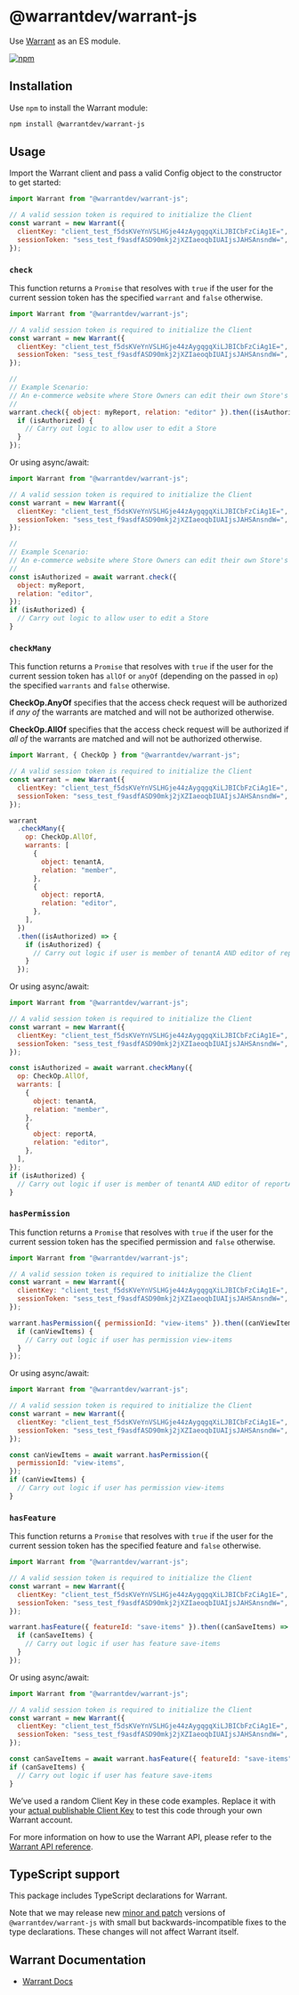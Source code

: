 # @warrantdev/warrant-js

Use [Warrant](https://warrant.dev/) as an ES module.

[![npm](https://img.shields.io/npm/v/@warrantdev/warrant-js)](https://www.npmjs.com/package/@warrantdev/warrant-js)

## Installation

Use `npm` to install the Warrant module:

```sh
npm install @warrantdev/warrant-js
```

## Usage

Import the Warrant client and pass a valid Config object to the constructor to get started:

```js
import Warrant from "@warrantdev/warrant-js";

// A valid session token is required to initialize the Client
const warrant = new Warrant({
  clientKey: "client_test_f5dsKVeYnVSLHGje44zAygqgqXiLJBICbFzCiAg1E=",
  sessionToken: "sess_test_f9asdfASD90mkj2jXZIaeoqbIUAIjsJAHSAnsndW=",
});
```

### `check`

This function returns a `Promise` that resolves with `true` if the user for the current session token has the specified `warrant` and `false` otherwise.

```js
import Warrant from "@warrantdev/warrant-js";

// A valid session token is required to initialize the Client
const warrant = new Warrant({
  clientKey: "client_test_f5dsKVeYnVSLHGje44zAygqgqXiLJBICbFzCiAg1E=",
  sessionToken: "sess_test_f9asdfASD90mkj2jXZIaeoqbIUAIjsJAHSAnsndW=",
});

//
// Example Scenario:
// An e-commerce website where Store Owners can edit their own Store's info
//
warrant.check({ object: myReport, relation: "editor" }).then((isAuthorized) => {
  if (isAuthorized) {
    // Carry out logic to allow user to edit a Store
  }
});
```

Or using async/await:

```js
import Warrant from "@warrantdev/warrant-js";

// A valid session token is required to initialize the Client
const warrant = new Warrant({
  clientKey: "client_test_f5dsKVeYnVSLHGje44zAygqgqXiLJBICbFzCiAg1E=",
  sessionToken: "sess_test_f9asdfASD90mkj2jXZIaeoqbIUAIjsJAHSAnsndW=",
});

//
// Example Scenario:
// An e-commerce website where Store Owners can edit their own Store's info
//
const isAuthorized = await warrant.check({
  object: myReport,
  relation: "editor",
});
if (isAuthorized) {
  // Carry out logic to allow user to edit a Store
}
```

### `checkMany`

This function returns a `Promise` that resolves with `true` if the user for the current session token has `allOf` or `anyOf` (depending on the passed in `op`) the specified `warrants` and `false` otherwise.

**CheckOp.AnyOf** specifies that the access check request will be authorized if _any of_ the warrants are matched and will not be authorized otherwise.

**CheckOp.AllOf** specifies that the access check request will be authorized if _all of_ the warrants are matched and will not be authorized otherwise.

```js
import Warrant, { CheckOp } from "@warrantdev/warrant-js";

// A valid session token is required to initialize the Client
const warrant = new Warrant({
  clientKey: "client_test_f5dsKVeYnVSLHGje44zAygqgqXiLJBICbFzCiAg1E=",
  sessionToken: "sess_test_f9asdfASD90mkj2jXZIaeoqbIUAIjsJAHSAnsndW=",
});

warrant
  .checkMany({
    op: CheckOp.AllOf,
    warrants: [
      {
        object: tenantA,
        relation: "member",
      },
      {
        object: reportA,
        relation: "editor",
      },
    ],
  })
  .then((isAuthorized) => {
    if (isAuthorized) {
      // Carry out logic if user is member of tenantA AND editor of reportA
    }
  });
```

Or using async/await:

```js
import Warrant from "@warrantdev/warrant-js";

// A valid session token is required to initialize the Client
const warrant = new Warrant({
  clientKey: "client_test_f5dsKVeYnVSLHGje44zAygqgqXiLJBICbFzCiAg1E=",
  sessionToken: "sess_test_f9asdfASD90mkj2jXZIaeoqbIUAIjsJAHSAnsndW=",
});

const isAuthorized = await warrant.checkMany({
  op: CheckOp.AllOf,
  warrants: [
    {
      object: tenantA,
      relation: "member",
    },
    {
      object: reportA,
      relation: "editor",
    },
  ],
});
if (isAuthorized) {
  // Carry out logic if user is member of tenantA AND editor of reportA
}
```

### `hasPermission`

This function returns a `Promise` that resolves with `true` if the user for the current session token has the specified permission and `false` otherwise.

```js
import Warrant from "@warrantdev/warrant-js";

// A valid session token is required to initialize the Client
const warrant = new Warrant({
  clientKey: "client_test_f5dsKVeYnVSLHGje44zAygqgqXiLJBICbFzCiAg1E=",
  sessionToken: "sess_test_f9asdfASD90mkj2jXZIaeoqbIUAIjsJAHSAnsndW=",
});

warrant.hasPermission({ permissionId: "view-items" }).then((canViewItems) => {
  if (canViewItems) {
    // Carry out logic if user has permission view-items
  }
});
```

Or using async/await:

```js
import Warrant from "@warrantdev/warrant-js";

// A valid session token is required to initialize the Client
const warrant = new Warrant({
  clientKey: "client_test_f5dsKVeYnVSLHGje44zAygqgqXiLJBICbFzCiAg1E=",
  sessionToken: "sess_test_f9asdfASD90mkj2jXZIaeoqbIUAIjsJAHSAnsndW=",
});

const canViewItems = await warrant.hasPermission({
  permissionId: "view-items",
});
if (canViewItems) {
  // Carry out logic if user has permission view-items
}
```

### `hasFeature`

This function returns a `Promise` that resolves with `true` if the user for the current session token has the specified feature and `false` otherwise.

```js
import Warrant from "@warrantdev/warrant-js";

// A valid session token is required to initialize the Client
const warrant = new Warrant({
  clientKey: "client_test_f5dsKVeYnVSLHGje44zAygqgqXiLJBICbFzCiAg1E=",
  sessionToken: "sess_test_f9asdfASD90mkj2jXZIaeoqbIUAIjsJAHSAnsndW=",
});

warrant.hasFeature({ featureId: "save-items" }).then((canSaveItems) => {
  if (canSaveItems) {
    // Carry out logic if user has feature save-items
  }
});
```

Or using async/await:

```js
import Warrant from "@warrantdev/warrant-js";

// A valid session token is required to initialize the Client
const warrant = new Warrant({
  clientKey: "client_test_f5dsKVeYnVSLHGje44zAygqgqXiLJBICbFzCiAg1E=",
  sessionToken: "sess_test_f9asdfASD90mkj2jXZIaeoqbIUAIjsJAHSAnsndW=",
});

const canSaveItems = await warrant.hasFeature({ featureId: "save-items" });
if (canSaveItems) {
  // Carry out logic if user has feature save-items
}
```

We’ve used a random Client Key in these code examples. Replace it with your
[actual publishable Client Key](https://app.warrant.dev) to
test this code through your own Warrant account.

For more information on how to use the Warrant API, please refer to the
[Warrant API reference](https://docs.warrant.dev).

## TypeScript support

This package includes TypeScript declarations for Warrant.

Note that we may release new [minor and patch](https://semver.org/) versions of
`@warrantdev/warrant-js` with small but backwards-incompatible fixes to the type
declarations. These changes will not affect Warrant itself.

## Warrant Documentation

- [Warrant Docs](https://docs.warrant.dev/)

